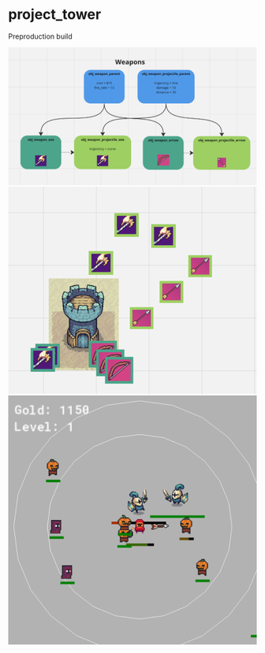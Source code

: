 # project_tower
Preproduction build

![weapons](weapons.png)
![weapons](tower_weapons.png)
![game](3.png)
